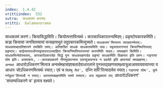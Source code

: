 ```yaml
---
index:  1.4.42
vrittiindex:  552
sutra:  साधकतमं करणम्
vritti:  balamanorama 
---
```


साधकतमं करणं। क्रियासिद्धाविति। क्रियोत्पत्तावित्यर्थः। कारकाधिकारलभ्यमिदम्। प्रकृष्टोपकारकमिति। कत्र्रा क्रियायां जनयितव्यायां यत्सहायभूतं तदुपकारकमित्युच्यते। `साधकतम'मित्यस्य व्याख्यानमेतत्। साधकशब्दादतिशायने तमबिति तमप्। अतिशयितं साधकं साधकतममिति भावः। यद्व्यापारानन्तरं क्रियानिष्पत्तिस्तत् प्रकृष्टम्। कर्तृव्यापाराधीनयद्व्यापाराऽव्यवहिता क्रियानिष्पत्तिस्तत्तस्यां करणमिति यावत्। तमब्ग्रहणं किमिति। साधकमित्येवोच्यताम्, कारकाधिकारादेव सिद्धे पुनः साधकग्रहणादेव प्रकृष्टं साधकमिति विज्ञायत इति प्रश्नः। गङ्गायां घोष इति। अयमाशयः, --कारकप्रकरणे गौणमुख्यान्याय एतत्सूत्रादन्यत्र न प्रवर्तते इति ज्ञापनार्थं तमब्ग्रहणम्। अन्यथा `आधारोऽधिकरण'मित्यत्र अन्वर्थमहासंज्ञाबलादेवाधारलाभे पुनस्तद्ग्रहणसामथ्र्यात्रुआआववयवव्याप्त्या य आधारः सोऽधिकरणमित्यर्थः स्यात्। एवं च `तिलेषु तैलं', `दध्नि सर्पि'रित्यादावेव स्यात्। `गङ्गायां घोषः', कूपे गर्गकुल'मित्यादौ न स्यात्। अतस्तमब्ग्रहणमिति भाष्ये स्पष्टम्। अत्र यद्वक्तव्यं तत् `आधारोऽधिकरणं' `सप्तम्यधिकरणे च' इत्यत्र वक्ष्यते।

